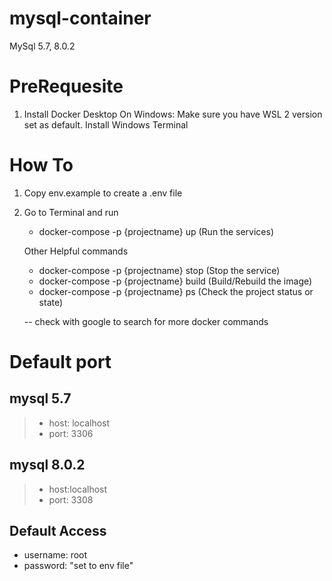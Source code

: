 # mysql-container
 MySql 5.7, 8.0.2

# PreRequesite
1. Install Docker Desktop
On Windows:
  Make sure you have WSL 2 version set as default.
  Install Windows Terminal
  
# How To

1. Copy env.example to create a .env file
2. Go to Terminal and run
   - docker-compose -p {projectname} up  (Run the services)
   
   Other Helpful commands
     - docker-compose -p {projectname} stop (Stop the service)
     - docker-compose -p {projectname} build  (Build/Rebuild the image)
     - docker-compose -p {projectname} ps (Check the project status or state)
   
   -- check with google to search for more docker commands

# Default port
## mysql 5.7
> - host: localhost
> - port: 3306
 
## mysql 8.0.2
> - host:localhost
> - port: 3308
 
## Default Access
- username: root
- password: "set to env file"

